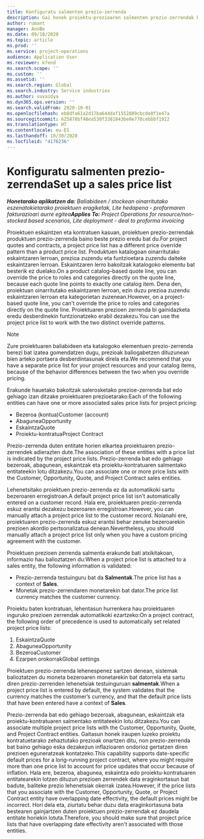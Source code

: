 ```yaml
---
title: Konfiguratu salmenten prezio-zerrenda
description: Gai honek proiektu-prezioaren salmenten prezio-zerrendak buruzko informazioa eskaintzen du.
author: rumant
manager: AnnBe
ms.date: 09/18/2020
ms.topic: article
ms.prod: ''
ms.service: project-operations
audience: Application User
ms.reviewer: kfend
ms.search.scope: ''
ms.custom: ''
ms.assetid: ''
ms.search.region: Global
ms.search.industry: Service industries
ms.author: suvaidya
ms.dyn365.ops.version: ''
ms.search.validFrom: 2020-10-01
ms.openlocfilehash: eb8dfa61a2d17ba644daf1552889cbcde0f1e47a
ms.sourcegitcommit: 625878bf48ea530f3381843be0e778cebbbf1922
ms.translationtype: HT
ms.contentlocale: eu-ES
ms.lasthandoff: 10/30/2020
ms.locfileid: "4176236"
---
```

# <a name="set-up-a-sales-price-list"></a><span data-ttu-id="a3b45-103">Konfiguratu salmenten prezio-zerrenda</span><span class="sxs-lookup"><span data-stu-id="a3b45-103">Set up a sales price list</span></span>

<span data-ttu-id="a3b45-104">_**Honetarako aplikatzen da:** Baliabideen / stockean oinarritutako eszenatokietarako proiektuen eragiketak, Lite hedapena - proformaren fakturazioari aurre egitea_</span><span class="sxs-lookup"><span data-stu-id="a3b45-104">_**Applies To:** Project Operations for resource/non-stocked based scenarios, Lite deployment - deal to proforma invoicing_</span></span>

<span data-ttu-id="a3b45-105">Proiektuen eskaintzen eta kontratuen kasuan, proiektuen prezio-zerrendak produktuen prezio-zerrenda baino beste prezio eredu bat du.</span><span class="sxs-lookup"><span data-stu-id="a3b45-105">For project quotes and contracts, a project price list has a different price override pattern than a product price list.</span></span> <span data-ttu-id="a3b45-106">Produktuen katalogoan oinarritutako eskaintzaren lerroan, prezioa zuzendu eta funtzioetara zuzendu daiteke eskaintzaren lerroan. Eskaintzaren lerro bakoitzak katalogoko elementu bat besterik ez duelako.</span><span class="sxs-lookup"><span data-stu-id="a3b45-106">On a product catalog–based quote line, you can override the price to roles and categories directly on the quote line, because each quote line points to exactly one catalog item.</span></span> <span data-ttu-id="a3b45-107">Dena den, proiektuan oinarritutako eskaintzaren lerroan, ezin duzu prezioa zuzendu eskaintzaren lerroan eta kategorietan zuzenean.</span><span class="sxs-lookup"><span data-stu-id="a3b45-107">However, on a project-based quote line, you can't override the price to roles and categories directly on the quote line.</span></span> <span data-ttu-id="a3b45-108">Proiektuaren prezioen zerrenda bi gainidazketa eredu desberdinekin funtzionatzeko erabil dezakezu.</span><span class="sxs-lookup"><span data-stu-id="a3b45-108">You can use the project price list to work with the two distinct override patterns.</span></span>

> [!NOTE]
> <span data-ttu-id="a3b45-109">Zure proiektuaren baliabideen eta katalogoko elementuen prezio-zerrenda berezi bat izatea gomendatzen dugu, prezioak baliogabetzen dituzunean bien arteko portaera desberdintasunak direla eta.</span><span class="sxs-lookup"><span data-stu-id="a3b45-109">We recommend that you have a separate price list for your project resources and your catalog items, because of the behavior differences between the two when you override pricing.</span></span>

<span data-ttu-id="a3b45-110">Erakunde hauetako bakoitzak salerosketako prezioe-zerrenda bat edo gehiago izan ditzake proiektuaren prezioetarako:</span><span class="sxs-lookup"><span data-stu-id="a3b45-110">Each of the following entities can have one or more associated sales price lists for project pricing:</span></span>

- <span data-ttu-id="a3b45-111">Bezeroa (kontua)</span><span class="sxs-lookup"><span data-stu-id="a3b45-111">Customer (account)</span></span> 
- <span data-ttu-id="a3b45-112">Abagunea</span><span class="sxs-lookup"><span data-stu-id="a3b45-112">Opportunity</span></span> 
- <span data-ttu-id="a3b45-113">Eskaintza</span><span class="sxs-lookup"><span data-stu-id="a3b45-113">Quote</span></span> 
- <span data-ttu-id="a3b45-114">Proiektu-kontratua</span><span class="sxs-lookup"><span data-stu-id="a3b45-114">Project Contract</span></span>

<span data-ttu-id="a3b45-115">Prezio-zerrenda duten entitate horien elkartea proiektuaren prezio-zerrendek adierazten dute.</span><span class="sxs-lookup"><span data-stu-id="a3b45-115">The association of these entities with a price list is indicated by the project price lists.</span></span> <span data-ttu-id="a3b45-116">Prezio-zerrenda bat edo gehiago bezeroak, abagunean, eskaintzak eta proiektu-kontratuaren salmentako entitateekin lotu ditzakezu.</span><span class="sxs-lookup"><span data-stu-id="a3b45-116">You can associate one or more price lists with the Customer, Opportunity, Quote, and Project Contract sales entities.</span></span>

<span data-ttu-id="a3b45-117">Lehenetsitako proiektuen prezio-zerrenda ez da automatikoki sartu bezeroaren erregistroan.</span><span class="sxs-lookup"><span data-stu-id="a3b45-117">A default project price list isn't automatically entered on a customer record.</span></span> <span data-ttu-id="a3b45-118">Hala ere, proiektuaren prezio-zerrenda eskuz erantsi dezakezu bezeroaren erregistroan.</span><span class="sxs-lookup"><span data-stu-id="a3b45-118">However, you can manually attach a project price list to the customer record.</span></span> <span data-ttu-id="a3b45-119">Nolanahi ere, proiektuaren prezio-zerrenda eskuz erantsi behar zenuke bezeroarekin prezioen akordio pertsonalizatua denean.</span><span class="sxs-lookup"><span data-stu-id="a3b45-119">Nevertheless, you should manually attach a project price list only when you have a custom pricing agreement with the customer.</span></span> 

<span data-ttu-id="a3b45-120">Proiektuen prezioen zerrenda salmenta erakunde bati atxikitakoan, informazio hau balioztatzen du:</span><span class="sxs-lookup"><span data-stu-id="a3b45-120">When a project price list is attached to a sales entity, the following information is validated:</span></span>

- <span data-ttu-id="a3b45-121">Prezio-zerrenda testuinguru bat da **Salmentak**.</span><span class="sxs-lookup"><span data-stu-id="a3b45-121">The price list has a context of **Sales**.</span></span> 
- <span data-ttu-id="a3b45-122">Monetak prezio-zerrendaren monetarekin bat dator.</span><span class="sxs-lookup"><span data-stu-id="a3b45-122">The price list currency matches the customer currency.</span></span> 

<span data-ttu-id="a3b45-123">Proiektu baten kontratuan, lehentasun hurrenkera hau proiektuaren inguruko prezioen zerrendak automatikoki ezartzeko:</span><span class="sxs-lookup"><span data-stu-id="a3b45-123">On a project contract, the following order of precedence is used to automatically set related project price lists:</span></span>

1. <span data-ttu-id="a3b45-124">Eskaintza</span><span class="sxs-lookup"><span data-stu-id="a3b45-124">Quote</span></span>
2. <span data-ttu-id="a3b45-125">Abagunea</span><span class="sxs-lookup"><span data-stu-id="a3b45-125">Opportunity</span></span>
3. <span data-ttu-id="a3b45-126">Bezeroa</span><span class="sxs-lookup"><span data-stu-id="a3b45-126">Customer</span></span> 
4. <span data-ttu-id="a3b45-127">Ezarpen orokorrak</span><span class="sxs-lookup"><span data-stu-id="a3b45-127">Global settings</span></span> 

<span data-ttu-id="a3b45-128">Proiektuen prezio-zerrenda lehenespenez sartzen denean, sistemak balioztatzen du moneta bezeroaren monetarekin bat datorrela eta sartu diren prezio-zerrenden lehenetsiak testuinguruan **salmentak**.</span><span class="sxs-lookup"><span data-stu-id="a3b45-128">When a project price list is entered by default, the system validates that the currency matches the customer’s currency, and that the default price lists that have been entered have a context of **Sales**.</span></span>

<span data-ttu-id="a3b45-129">Prezio-zerrenda bat edo gehiago bezeroak, abagunean, eskaintzak eta proiektu-kontratuaren salmentako entitateekin lotu ditzakezu.</span><span class="sxs-lookup"><span data-stu-id="a3b45-129">You can associate multiple project price lists with the Customer, Opportunity, Quote, and Project Contract entities.</span></span> <span data-ttu-id="a3b45-130">Gaitasun honek iraupen luzeko proiektu kontratuetarako zehaztutako prezioak onartzen ditu, non prezio-zerrenda bat baino gehiago eska dezakezun inflazioaren ondorioz gertatzen diren prezioen eguneratzeak kontatzeko.</span><span class="sxs-lookup"><span data-stu-id="a3b45-130">This capability supports date-specific default prices for a long-running project contract, where you might require more than one price list to account for price updates that occur because of inflation.</span></span> <span data-ttu-id="a3b45-131">Hala ere, bezeroa, abagunea, eskaintza edo proiektu-kontratuaren entitatearekin lotzen dituzun prezioen zerrendek data eraginkortasun bat badute, baliteke prezio lehenetsiak okerrak izatea.</span><span class="sxs-lookup"><span data-stu-id="a3b45-131">However, if the price lists that you associate with the Customer, Opportunity, Quote, or Project Contract entity have overlapping date effectivity, the default prices might be incorrect.</span></span> <span data-ttu-id="a3b45-132">Hori dela eta, ziurtatu behar duzu data eraginkortasuna bata bestearen gainjartzen duten proiektuen prezio-zerrendak ez daudela entitate horiekin lotuta.</span><span class="sxs-lookup"><span data-stu-id="a3b45-132">Therefore, you should make sure that project price lists that have overlapping date effectivity aren't associated with those entities.</span></span>
